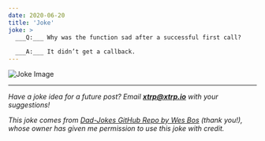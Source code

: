 ```yaml
---
date: 2020-06-20
title: 'Joke'
joke: >
  ___Q:___ Why was the function sad after a successful first call?
  
  ___A:___ It didn’t get a callback.
---
```


![Joke Image](https://private.xtrp.io/projects/DailyDeveloperJokes/public_image_server/images/5e12589ca2833.png)

---
*Have a joke idea for a future post? Email **[xtrp@xtrp.io](mailto:xtrp@xtrp.io)** with your suggestions!*

*This joke comes from [Dad-Jokes GitHub Repo by Wes Bos](https://github.com/wesbos/dad-jokes) (thank you!), whose owner has given me permission to use this joke with credit.*

<!-- 
Joke text:
**Q:** Why was the function sad after a successful first call?

**A:** It didn’t get a callback.
 -->

